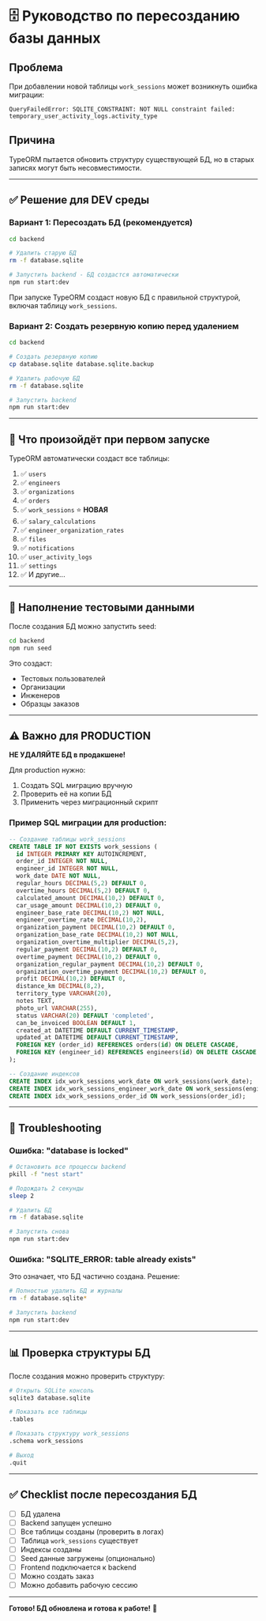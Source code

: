 # 🗄️ Руководство по пересозданию базы данных

## Проблема

При добавлении новой таблицы `work_sessions` может возникнуть ошибка миграции:

```
QueryFailedError: SQLITE_CONSTRAINT: NOT NULL constraint failed:
temporary_user_activity_logs.activity_type
```

## Причина

TypeORM пытается обновить структуру существующей БД, но в старых записях могут быть несовместимости.

---

## ✅ Решение для DEV среды

### Вариант 1: Пересоздать БД (рекомендуется)

```bash
cd backend

# Удалить старую БД
rm -f database.sqlite

# Запустить backend - БД создастся автоматически
npm run start:dev
```

При запуске TypeORM создаст новую БД с правильной структурой, включая таблицу `work_sessions`.

### Вариант 2: Создать резервную копию перед удалением

```bash
cd backend

# Создать резервную копию
cp database.sqlite database.sqlite.backup

# Удалить рабочую БД
rm -f database.sqlite

# Запустить backend
npm run start:dev
```

---

## 🔄 Что произойдёт при первом запуске

TypeORM автоматически создаст все таблицы:

1. ✅ `users`
2. ✅ `engineers`
3. ✅ `organizations`
4. ✅ `orders`
5. ✅ `work_sessions` ⭐ **НОВАЯ**
6. ✅ `salary_calculations`
7. ✅ `engineer_organization_rates`
8. ✅ `files`
9. ✅ `notifications`
10. ✅ `user_activity_logs`
11. ✅ `settings`
12. ✅ И другие...

---

## 📝 Наполнение тестовыми данными

После создания БД можно запустить seed:

```bash
cd backend
npm run seed
```

Это создаст:

- Тестовых пользователей
- Организации
- Инженеров
- Образцы заказов

---

## ⚠️ Важно для PRODUCTION

**НЕ УДАЛЯЙТЕ БД в продакшене!**

Для production нужно:

1. Создать SQL миграцию вручную
2. Проверить её на копии БД
3. Применить через миграционный скрипт

### Пример SQL миграции для production:

```sql
-- Создание таблицы work_sessions
CREATE TABLE IF NOT EXISTS work_sessions (
  id INTEGER PRIMARY KEY AUTOINCREMENT,
  order_id INTEGER NOT NULL,
  engineer_id INTEGER NOT NULL,
  work_date DATE NOT NULL,
  regular_hours DECIMAL(5,2) DEFAULT 0,
  overtime_hours DECIMAL(5,2) DEFAULT 0,
  calculated_amount DECIMAL(10,2) DEFAULT 0,
  car_usage_amount DECIMAL(10,2) DEFAULT 0,
  engineer_base_rate DECIMAL(10,2) NOT NULL,
  engineer_overtime_rate DECIMAL(10,2),
  organization_payment DECIMAL(10,2) DEFAULT 0,
  organization_base_rate DECIMAL(10,2) NOT NULL,
  organization_overtime_multiplier DECIMAL(5,2),
  regular_payment DECIMAL(10,2) DEFAULT 0,
  overtime_payment DECIMAL(10,2) DEFAULT 0,
  organization_regular_payment DECIMAL(10,2) DEFAULT 0,
  organization_overtime_payment DECIMAL(10,2) DEFAULT 0,
  profit DECIMAL(10,2) DEFAULT 0,
  distance_km DECIMAL(8,2),
  territory_type VARCHAR(20),
  notes TEXT,
  photo_url VARCHAR(255),
  status VARCHAR(20) DEFAULT 'completed',
  can_be_invoiced BOOLEAN DEFAULT 1,
  created_at DATETIME DEFAULT CURRENT_TIMESTAMP,
  updated_at DATETIME DEFAULT CURRENT_TIMESTAMP,
  FOREIGN KEY (order_id) REFERENCES orders(id) ON DELETE CASCADE,
  FOREIGN KEY (engineer_id) REFERENCES engineers(id) ON DELETE CASCADE
);

-- Создание индексов
CREATE INDEX idx_work_sessions_work_date ON work_sessions(work_date);
CREATE INDEX idx_work_sessions_engineer_work_date ON work_sessions(engineer_id, work_date);
CREATE INDEX idx_work_sessions_order_id ON work_sessions(order_id);
```

---

## 🐛 Troubleshooting

### Ошибка: "database is locked"

```bash
# Остановить все процессы backend
pkill -f "nest start"

# Подождать 2 секунды
sleep 2

# Удалить БД
rm -f database.sqlite

# Запустить снова
npm run start:dev
```

### Ошибка: "SQLITE_ERROR: table already exists"

Это означает, что БД частично создана. Решение:

```bash
# Полностью удалить БД и журналы
rm -f database.sqlite*

# Запустить backend
npm run start:dev
```

---

## 📊 Проверка структуры БД

После создания можно проверить структуру:

```bash
# Открыть SQLite консоль
sqlite3 database.sqlite

# Показать все таблицы
.tables

# Показать структуру work_sessions
.schema work_sessions

# Выход
.quit
```

---

## ✅ Checklist после пересоздания БД

- [ ] БД удалена
- [ ] Backend запущен успешно
- [ ] Все таблицы созданы (проверить в логах)
- [ ] Таблица `work_sessions` существует
- [ ] Индексы созданы
- [ ] Seed данные загружены (опционально)
- [ ] Frontend подключается к backend
- [ ] Можно создать заказ
- [ ] Можно добавить рабочую сессию

---

**Готово! БД обновлена и готова к работе!** 🚀
